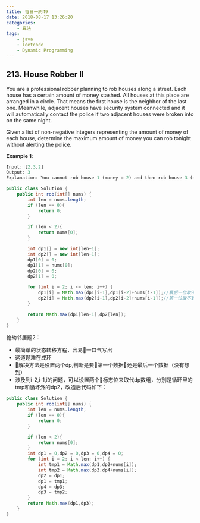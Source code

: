 ```yaml
---
title: 每日一刷49
date: 2018-08-17 13:26:20
categories: 
    - 算法
tags:
    - java
    - leetcode
    - Dynamic Programming
---
```

## 213. House Robber II

You are a professional robber planning to rob houses along a street. Each house has a certain amount of money stashed. All houses at this place are arranged in a circle. That means the first house is the neighbor of the last one. Meanwhile, adjacent houses have security system connected and it will automatically contact the police if two adjacent houses were broken into on the same night.

Given a list of non-negative integers representing the amount of money of each house, determine the maximum amount of money you can rob tonight without alerting the police.

**Example 1**:

```js
Input: [2,3,2]
Output: 3
Explanation: You cannot rob house 1 (money = 2) and then rob house 3 (money = 2),because they are adjacent houses.
```

```java
public class Solution {
    public int rob(int[] nums) {
        int len = nums.length;
        if (len == 0){
            return 0;
        }

        if (len < 2){
            return nums[0];
        }

        int dp1[] = new int[len+1];
        int dp2[] = new int[len+1];
        dp1[0] = 0;
        dp1[1] = nums[0];
        dp2[0] = 0;
        dp2[1] = 0;

        for (int i = 2; i <= len; i++) {
            dp1[i] = Math.max(dp1[i-1],dp1[i-2]+nums[i-1]);//最后一位取不到
            dp2[i] = Math.max(dp2[i-1],dp2[i-2]+nums[i-1]);//第一位取不到
        }

        return Math.max(dp1[len-1],dp2[len]);
    }
}
```

抢劫邻居题2：
- 最简单的状态转移方程，容易一口气写出
- 这道题难在成环
- 解决方法是设置两个dp,判断是要第一个数据还是最后一个数据（没有想到）
- 涉及到i-2,i-1,i的问题，可以设置两个标志位来取代dp数组，分别是循环里的tmp和循坏外的dp2，改造后代码如下：

```java
public class Solution {
    public int rob(int[] nums) {
        int len = nums.length;
        if (len == 0){
            return 0;
        }

        if (len < 2){
            return nums[0];
        }
        int dp1 = 0,dp2 = 0,dp3 = 0,dp4 = 0;
        for (int i = 2; i < len; i++) {
            int tmp1 = Math.max(dp1,dp2+nums[i]);
            int tmp2 = Math.max(dp3,dp4+nums[i]);
            dp2 = dp1;
            dp1 = tmp1;
            dp4 = dp3;
            dp3 = tmp2;
        }
        return Math.max(dp1,dp3);
    }
}
```
